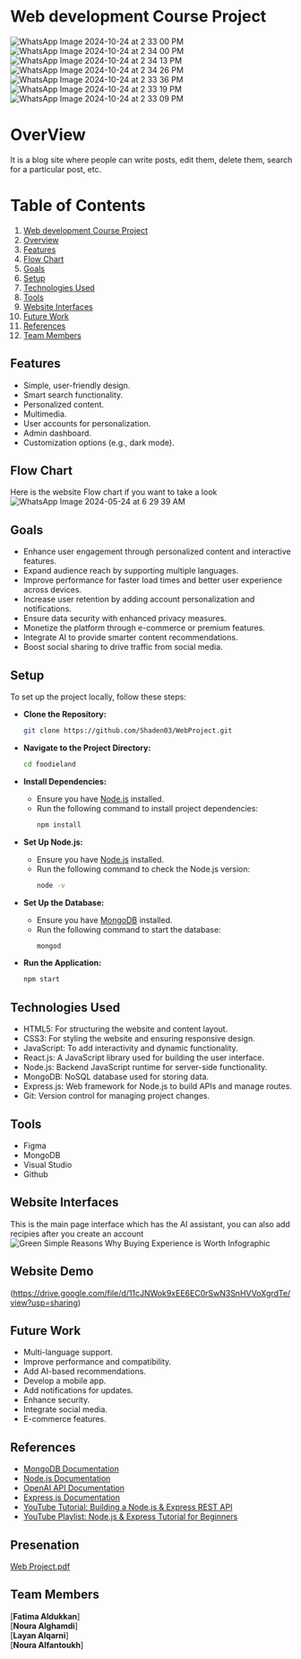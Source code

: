 
# Web development Course Project <a name="blog"></a>


![WhatsApp Image 2024-10-24 at 2 33 00 PM](https://github.com/user-attachments/assets/aee48208-12e2-4c0b-b9a2-8612d6dc9583)
![WhatsApp Image 2024-10-24 at 2 34 00 PM](https://github.com/user-attachments/assets/420ea37c-69bc-45aa-a14c-7d434d7262ec)
![WhatsApp Image 2024-10-24 at 2 34 13 PM](https://github.com/user-attachments/assets/e38664e7-1930-4f3d-bc80-3bc631abb5f7)
![WhatsApp Image 2024-10-24 at 2 34 26 PM](https://github.com/user-attachments/assets/51e6a746-3c25-45ba-ba21-2fe6299f534e)
![WhatsApp Image 2024-10-24 at 2 33 36 PM](https://github.com/user-attachments/assets/b6b3e697-e813-420c-95b5-8bded63713d4)
![WhatsApp Image 2024-10-24 at 2 33 19 PM](https://github.com/user-attachments/assets/b434449b-400b-425b-98b0-f04f65a3755e)
![WhatsApp Image 2024-10-24 at 2 33 09 PM](https://github.com/user-attachments/assets/a6d63c35-0574-4b15-8a2e-b1ec06f2b340)

# OverView <a name="overview"></a>
It is a blog site where people can write posts, edit them, delete them, search for a particular post, etc.


# Table of Contents

1. [Web development Course Project](#blog)
2. [Overview](#overview)
3. [Features](#features)
4. [Flow Chart](#flow-chart)
5. [Goals](#goals)
6. [Setup](#setup)
7. [Technologies Used](#technologies-used)
8. [Tools](#tools)
9. [Website Interfaces](#website-interfaces)
10. [Future Work](#future-work)
11. [References](#references)
12. [Team Members](#team-members)


## Features <a name="features"></a>
* Simple, user-friendly design.
* Smart search functionality.
* Personalized content.
* Multimedia.
* User accounts for personalization.
* Admin dashboard.
* Customization options (e.g., dark mode).

## Flow Chart <a name="flow-chart"></a>
Here is the website Flow chart if you want to take a look
![WhatsApp Image 2024-05-24 at 6 29 39 AM]()

## Goals <a name="goals"></a>
* Enhance user engagement through personalized content and interactive features.
* Expand audience reach by supporting multiple languages.
* Improve performance for faster load times and better user experience across devices.
* Increase user retention by adding account personalization and notifications.
* Ensure data security with enhanced privacy measures.
* Monetize the platform through e-commerce or premium features.
* Integrate AI to provide smarter content recommendations.
* Boost social sharing to drive traffic from social media.
  
## Setup <a name="setup"></a>

To set up the project locally, follow these steps:

* **Clone the Repository:**
  ```bash
  git clone https://github.com/Shaden03/WebProject.git
  ```

* **Navigate to the Project Directory:**
  ```bash
  cd foodieland
  ```

* **Install Dependencies:**
  - Ensure you have [Node.js](https://nodejs.org/) installed.
  - Run the following command to install project dependencies:
    ```bash
    npm install
    ```

* **Set Up Node.js:**
  - Ensure you have [Node.js](https://nodejs.org/) installed.
  - Run the following command to check the Node.js version:
    ```bash
    node -v
    ```

* **Set Up the Database:**
  - Ensure you have [MongoDB](https://www.mongodb.com/) installed.
  - Run the following command to start the database:
    ```bash
    mongod
    ```

* **Run the Application:**
  ```bash
  npm start
  ```

## Technologies Used <a name="technologies-used"></a>
* HTML5: For structuring the website and content layout.
* CSS3: For styling the website and ensuring responsive design.
* JavaScript: To add interactivity and dynamic functionality.
* React.js: A JavaScript library used for building the user interface.
* Node.js: Backend JavaScript runtime for server-side functionality.
* MongoDB: NoSQL database used for storing data.
* Express.js: Web framework for Node.js to build APIs and manage routes.
* Git: Version control for managing project changes.

## Tools <a name="tools"></a>
* Figma
* MongoDB
* Visual Studio
* Github



## Website Interfaces <a name="website-interfaces"></a>
This is the main page interface which has the AI assistant, you can also add recipies after you create an account ![Green Simple Reasons Why Buying Experience is Worth Infographic](https://github.com/Shaden03/WebProject/assets/116809090/8e8b75d8-b589-4e70-81aa-19497bad8705)

## Website Demo
(https://drive.google.com/file/d/11cJNWok9xEE6EC0rSwN3SnHVVoXgrdTe/view?usp=sharing)

## Future Work <a name="future-work"></a>
* Multi-language support.
* Improve performance and compatibility.
* Add AI-based recommendations.
* Develop a mobile app.
* Add notifications for updates.
* Enhance security.
* Integrate social media.
* E-commerce features.

## References <a name="references"></a>
* [MongoDB Documentation](https://www.mongodb.com/docs/)
* [Node.js Documentation](https://nodejs.org/api/documentation.html)
* [OpenAI API Documentation](https://platform.openai.com/docs/overview)
* [Express.js Documentation](https://devdocs.io/express/)
* [YouTube Tutorial: Building a Node.js & Express REST API](https://www.youtube.com/watch?v=BDo1lgaZuII)
* [YouTube Playlist: Node.js & Express Tutorial for Beginners](https://www.youtube.com/watch?v=0nWiSDc64ms&list=PLXgJ7cArk9uR_xxd3iZIwTg0mKUDYsxoi)


## Presenation
[ Web Project.pdf]([https://github.com/Shaden03/WebProject/files/15438456/FoodieLand.Wesbite-.Web.Project.pdf](https://imamuedusa-my.sharepoint.com/:p:/g/personal/442022325_sm_imamu_edu_sa/EUIb9NDi_8RPttMuLK0BOMwB09hmlbVTKsSWexj2mTzDpQ?rtime=lZmhpDn03Eg))


## Team Members <a name="team-members"></a>
[**Fatima Aldukkan**]<br>
[**Noura Alghamdi**]<br>
[**Layan Alqarni**]<br>
[**Noura Alfantoukh**]<br>

